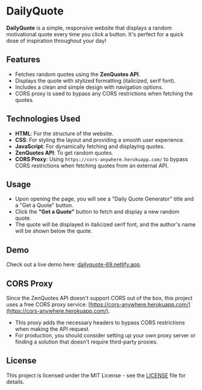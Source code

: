# DailyQuote

**DailyQuote** is a simple, responsive website that displays a random motivational quote every time you click a button. It's perfect for a quick dose of inspiration throughout your day!

## Features

- Fetches random quotes using the **ZenQuotes API**.
- Displays the quote with stylized formatting (italicized, serif font).
- Includes a clean and simple design with navigation options.
- CORS proxy is used to bypass any CORS restrictions when fetching the quotes.

## Technologies Used

- **HTML**: For the structure of the website.
- **CSS**: For styling the layout and providing a smooth user experience.
- **JavaScript**: For dynamically fetching and displaying quotes.
- **ZenQuotes API**: To get random quotes.
- **CORS Proxy**: Using `https://cors-anywhere.herokuapp.com/` to bypass CORS restrictions when fetching quotes from an external API.

## Usage

- Upon opening the page, you will see a "Daily Quote Generator" title and a "Get a Quote" button.
- Click the **"Get a Quote"** button to fetch and display a new random quote.
- The quote will be displayed in italicized serif font, and the author's name will be shown below the quote.

## Demo

Check out a live demo here: [dailyquote-69.netlify.app](https://dailyquote-69.netlify.app).

## CORS Proxy

Since the ZenQuotes API doesn't support CORS out of the box, this project uses a free CORS proxy service: [https://cors-anywhere.herokuapp.com/](https://cors-anywhere.herokuapp.com/).

- This proxy adds the necessary headers to bypass CORS restrictions when making the API request.
- For production, you should consider setting up your own proxy server or finding a solution that doesn't require third-party proxies.

## License

This project is licensed under the MIT License - see the [LICENSE](LICENSE) file for details.